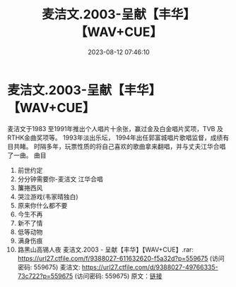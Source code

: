 ﻿---
title: 麦洁文.2003-呈献【丰华】【WAV+CUE】
date: 2023-08-12 07:46:10
categories: WAV车载音乐、镜像
tags: 华语中文
---
# 麦洁文.2003-呈献【丰华】【WAV+CUE】

麦洁文于1983 至1991年推出个人唱片十余张，赢过金及白金唱片奖项，TVB
及RTHK金曲奖项等。
1993年淡出乐坛， 1994年出任郭富城唱片歌唱监督，成绩有目共睹。
时隔多年，玩票性质的将自己喜欢的歌曲拿来翻唱，并与丈夫江华合唱了一曲。
曲目
01. 前世约定
02. 分分钟需要你-麦洁文 江华合唱
03. 簾捲西风
04. 哭泣游戏(韦家晴独白)
05. 原来你什么都不要
06. 今生不再
07. 新不了情
08. 低等动物
09. 满身伤痕
10. 路黑山高锡人夜
麦洁文.2003 - 呈献【丰华】【WAV+CUE】.rar: https://url27.ctfile.com/f/9388027-611632620-f5a32d?p=559675
(访问密码: 559675)
麦洁文: https://url27.ctfile.com/d/9388027-49766335-73c722?p=559675
(访问密码: 559675)
原文：[链接](https://blog.sina.com.cn/s/blog_1647c7e7601031326.html)